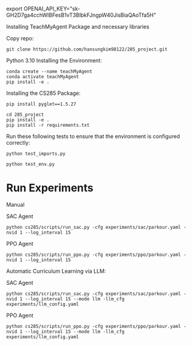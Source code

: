 export OPENAI_API_KEY="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"


Installing TeachMyAgent Package and necessary libraries

Copy repo:
```
git clone https://github.com/hansungkim98122/285_project.git
```

Python 3.10
Installing the Environment:
```
conda create --name teachMyAgent
conda activate teachMyAgent
pip install -e .
```
Installing the CS285 Package:
```
pip install pyglet==1.5.27
```
```
cd 285_project
pip install -e .
pip install -r requirements.txt
```

Run these following tests to ensure that the environment is configured correctly:

```
python test_imports.py
```

```
python test_env.py
```

# Run Experiments

Manual

SAC Agent
```
python cs285/scripts/run_sac.py -cfg experiments/sac/parkour.yaml -nvid 1 --log_interval 15
```

PPO Agent
```
python cs285/scripts/run_ppo.py -cfg experiments/ppo/parkour.yaml -nvid 1 --log_interval 15
```

Automatic Curriculum Learning via LLM:

SAC Agent
```
python cs285/scripts/run_sac.py -cfg experiments/sac/parkour.yaml -nvid 1 --log_interval 15 --mode llm -llm_cfg experiments/llm_config.yaml
```

PPO Agent
```
python cs285/scripts/run_ppo.py -cfg experiments/ppo/parkour.yaml -nvid 1 --log_interval 15 --mode llm -llm_cfg experiments/llm_config.yaml
```


